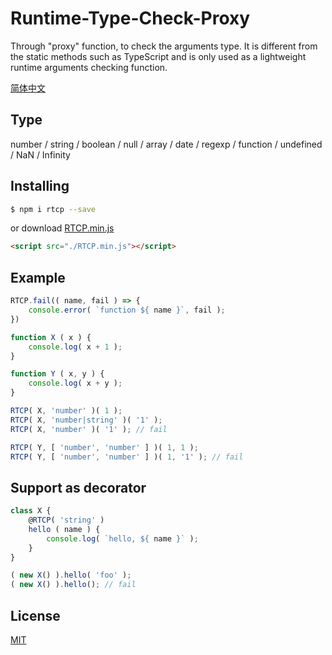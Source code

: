 # Runtime-Type-Check-Proxy

Through "proxy" function, to check the arguments type. It is different from the static methods such as TypeScript and is only used as a lightweight runtime arguments checking function.

[简体中文](./README.zh-CN.md)

## Type

number / string / boolean / null / array / date / regexp / function / undefined / NaN / Infinity

## Installing

```sh
$ npm i rtcp --save
```

or download [RTCP.min.js](https://github.com/yyued/Runtime-Type-Check-Proxy/blob/master/dist/RTCP.min.js)

```html
<script src="./RTCP.min.js"></script>
```

## Example

```js
RTCP.fail(( name, fail ) => {
    console.error( `function ${ name }`, fail );
})

function X ( x ) {
    console.log( x + 1 );
}

function Y ( x, y ) {
    console.log( x + y );
}

RTCP( X, 'number' )( 1 );
RTCP( X, 'number|string' )( '1' );
RTCP( X, 'number' )( '1' ); // fail

RTCP( Y, [ 'number', 'number' ] )( 1, 1 );
RTCP( Y, [ 'number', 'number' ] )( 1, '1' ); // fail
```

## Support as decorator

```js
class X {
    @RTCP( 'string' )
    hello ( name ) {
        console.log( `hello, ${ name }` );
    }
}

( new X() ).hello( 'foo' );
( new X() ).hello(); // fail
```

## License

[MIT](./LICENSE)

